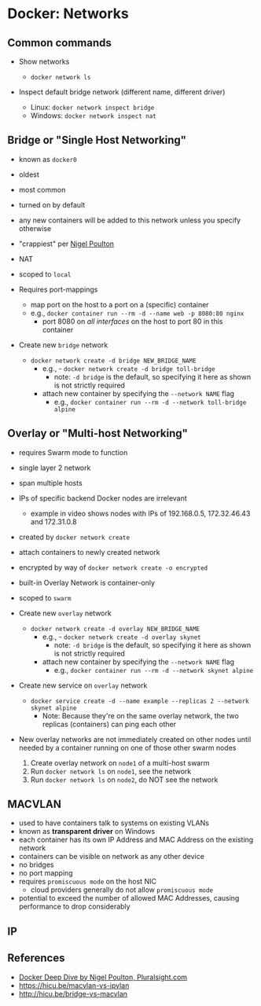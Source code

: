# Docker: Networks

## Common commands

- Show networks
  - `docker network ls`

- Inspect default bridge network (different name, different driver)
  - Linux: `docker network inspect bridge`
  - Windows: `docker network inspect nat`

## Bridge or "Single Host Networking"

- known as `docker0`
- oldest
- most common
- turned on by default
- any new containers will be added to this network unless you specify
  otherwise
- "crappiest" per [Nigel Poulton](#references)
- NAT
- scoped to `local`
- Requires port-mappings
  - map port on the host to a port on a (specific) container
  - e.g., `docker container run --rm -d --name web -p 8080:80 nginx`
    - port 8080 on *all interfaces* on the host to port 80 in this container

- Create new `bridge` network
  - `docker network create -d bridge NEW_BRIDGE_NAME`
    - e.g., - `docker network create -d bridge toll-bridge`
      - note: `-d bridge` is the default, so specifying it here as shown is not
        strictly required
    - attach new container by specifying the `--network NAME` flag
      - e.g., `docker container run --rm -d --network toll-bridge alpine`

## Overlay or "Multi-host Networking"

- requires Swarm mode to function
- single layer 2 network
- span multiple hosts
- IPs of specific backend Docker nodes are irrelevant
  - example in video shows nodes with IPs of 192.168.0.5, 172.32.46.43 and
    172.31.0.8
- created by `docker network create`
- attach containers to newly created network
- encrypted by way of `docker network create -o encrypted`
- built-in Overlay Network is container-only
- scoped to `swarm`

- Create new `overlay` network
  - `docker network create -d overlay NEW_BRIDGE_NAME`
    - e.g., - `docker network create -d overlay skynet`
      - note: `-d bridge` is the default, so specifying it here as shown is not
        strictly required
    - attach new container by specifying the `--network NAME` flag
      - e.g., `docker container run --rm -d --network skynet alpine`

- Create new service on `overlay` network
  - `docker service create -d --name example --replicas 2 --network skynet alpine`
    - Note: Because they're on the same overlay network, the two replicas
      (containers) can ping each other

- New overlay networks are not immediately created on other nodes until needed
  by a container running on one of those other swarm nodes
  1. Create overlay network on `node1` of a multi-host swarm
  1. Run `docker network ls` on `node1`, see the network
  1. Run `docker network ls` on `node2`, do NOT see the network

## MACVLAN

- used to have containers talk to systems on existing VLANs
- known as **transparent driver** on Windows
- each container has its own IP Address and MAC Address on the existing network
- containers can be visible on network as any other device
- no bridges
- no port mapping
- requires `promiscuous mode` on the host NIC
  - cloud providers generally do not allow `promiscuous mode`
- potential to exceed the number of allowed MAC Addresses, causing performance
  to drop considerably

## IP

## References

- [Docker Deep Dive by Nigel Poulton, Pluralsight.com](https://www.pluralsight.com/courses/docker-deep-dive-update)
- <https://hicu.be/macvlan-vs-ipvlan>
- <http://hicu.be/bridge-vs-macvlan>
